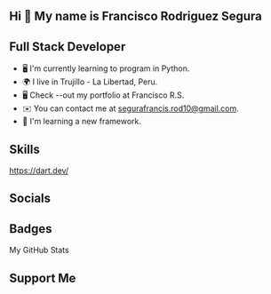 ## Hi  👋 My name is Francisco Rodriguez Segura

## Full Stack Developer
- 🖥️ I'm currently learning to program in Python.
- 🌍 I live in Trujillo - La Libertad, Peru.
- 🖥️ Check --out my portfolio at Francisco R.S.
- ✉️ You can contact me at segurafrancis.rod10@gmail.com.
- 🧠 I'm learning a new framework.

## Skills
 https://dart.dev/

## Socials


## Badges
  My GitHub Stats


## Support Me
